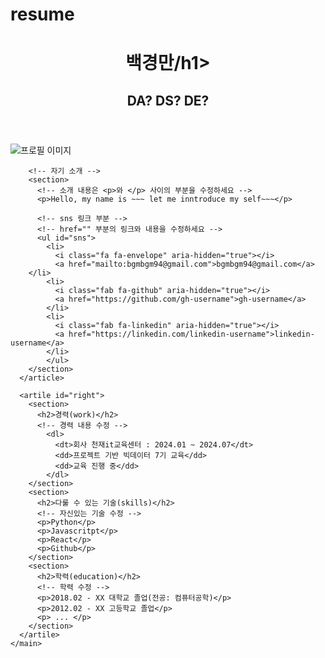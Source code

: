 # resume

<!DOCTYPE html>
<html lang="ko">
<head>
  <meta charset="UTF-8">
  <meta http-equiv="X-UA-Compatible" content="IE=edge">
  <meta name="viewport" content="width=device-width, initial-scale=1.0">
  <title>FUNNYCOM</title>
  <link rel="stylesheet" href="https://cdnjs.cloudflare.com/ajax/libs/font-awesome/5.15.4/css/all.min.css">
  <link rel="stylesheet" href="./style.css">
</head>
<body>
  <div id="container">
    <header>
      <!-- 이름을 가장 위쪽에 -->
      <h1>백경만/h1>
      <h2>DA? DS? DE?</h2>
    </header>
    <!-- 내용 -->
    <main>
      <!-- 화면을 좌우로 나눔 -->
      <article id="left">
        <div id="pf-img">
          <img src="./pf.png" alt="프로필 이미지">
        </div>

        <!-- 자기 소개 -->
        <section>
          <!-- 소개 내용은 <p>와 </p> 사이의 부분을 수정하세요 -->
          <p>Hello, my name is ~~~ let me inntroduce my self~~~</p>

          <!-- sns 링크 부분 -->
          <!-- href="" 부분의 링크와 내용을 수정하세요 -->
          <ul id="sns">
            <li>
              <i class="fa fa-envelope" aria-hidden="true"></i>
              <a href="mailto:bgmbgm94@gmail.com">bgmbgm94@gmail.com</a>              
        </li>
            <li>
              <i class="fab fa-github" aria-hidden="true"></i>
              <a href="https://github.com/gh-username">gh-username</a>              
            </li>
            <li>
              <i class="fab fa-linkedin" aria-hidden="true"></i>
              <a href="https://linkedin.com/linkedin-username">linkedin-username</a>
            </li>
            </ul>
        </section>
      </article>

      <artile id="right">
        <section>
          <h2>경력(work)</h2>
          <!-- 경력 내용 수정 -->
            <dl>
              <dt>회사 천재it교육센터 : 2024.01 ~ 2024.07</dt>
              <dd>프로젝트 기반 빅데이터 7기 교육</dd>
              <dd>교육 진행 중</dd>
            </dl>
        </section>
        <section>
          <h2>다룰 수 있는 기술(skills)</h2>
          <!-- 자신있는 기술 수정 -->
          <p>Python</p>
          <p>Javascritpt</p>
          <p>React</p>
          <p>Github</p>
        </section>
        <section>
          <h2>학력(education)</h2>
          <!-- 학력 수정 -->
          <p>2018.02 - XX 대학교 졸업(전공: 컴퓨터공학)</p>
          <p>2012.02 - XX 고등학교 졸업</p>
          <p> ... </p>
        </section>
      </artile>
    </main>
  </div>
</body>
</html>
